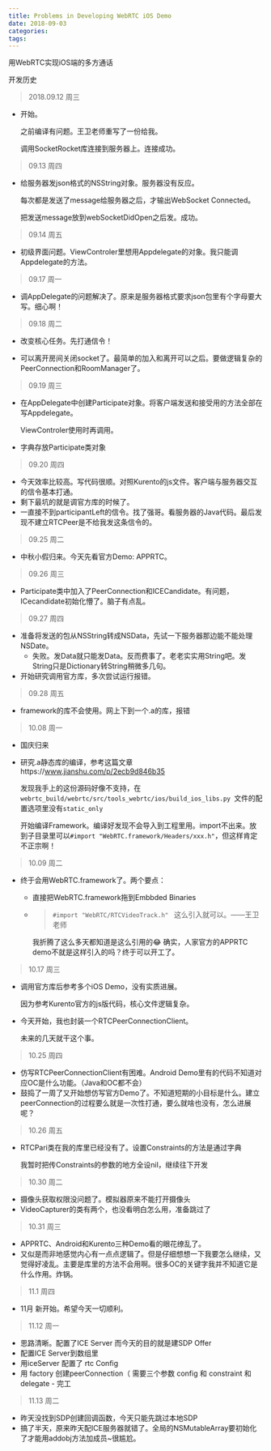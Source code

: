 ```yaml
---
title: Problems in Developing WebRTC iOS Demo
date: 2018-09-03
categories: 
tags: 
---
```


用WebRTC实现iOS端的多方通话

<!---more--->

开发历史

> 2018.09.12 周三

- 开始。

  之前编译有问题。王卫老师重写了一份给我。

  调用SocketRocket库连接到服务器上。连接成功。

> 09.13 周四

- 给服务器发json格式的NSString对象。服务器没有反应。

  每次都是发送了message给服务器之后，才输出WebSocket Connected。

  把发送message放到webSocketDidOpen之后发。成功。

> 09.14 周五

- 初级界面问题。ViewControler里想用Appdelegate的对象。我只能调Appdelegate的方法。

> 09.17 周一

- 调AppDelegate的问题解决了。原来是服务器格式要求json包里有个字母要大写。细心啊！

> 09.18 周二

- 改变核心任务。先打通信令！

- 可以离开房间关闭socket了。最简单的加入和离开可以之后。要做逻辑复杂的PeerConnection和RoomManager了。

> 09.19 周三

- 在AppDelegate中创建Participate对象。将客户端发送和接受用的方法全部在写Appdelegate。

  ViewControler使用时再调用。

- 字典存放Participate类对象

> 09.20 周四

- 今天效率比较高。写代码很顺。对照Kurento的js文件。客户端与服务器交互的信令基本打通。
- 剩下最坑的就是调官方库的时候了。
- 一直接不到participantLeft的信令。找了强哥。看服务器的Java代码。最后发现不建立RTCPeer是不给我发这条信令的。

> 09.25 周二

- 中秋小假归来。今天先看官方Demo: APPRTC。

> 09.26 周三

- Participate类中加入了PeerConnection和ICECandidate。有问题，ICecandidate初始化懵了。脑子有点乱。

> 09.27 周四

- 准备将发送的包从NSString转成NSData，先试一下服务器那边能不能处理NSDate。
  - 失败。发Data就只能发Data。反而费事了。老老实实用String吧。发String只是Dictionary转String稍微多几句。
- 开始研究调用官方库，多次尝试运行报错。

> 09.28 周五

- framework的库不会使用。网上下到一个.a的库，报错

> 10.08 周一

- 国庆归来

- 研究.a静态库的编译，参考这篇文章https://www.jianshu.com/p/2ecb9d846b35

  发现我手上的这份源码好像不支持，在`webrtc_build/webrtc/src/tools_webrtc/ios/build_ios_libs.py `文件的配置选项里没有`static_only`

  开始编译Framework。编译好发现不会导入到工程里用。import不出来。放到子目录里可以`#import "WebRTC.framework/Headers/xxx.h"`，但这样肯定不正宗啊！

> 10.09 周二

- 终于会用WebRTC.framework了。两个要点：

  - 直接把WebRTC.framework拖到Embbded Binaries

  - > `#import "WebRTC/RTCVideoTrack.h" ` 这么引入就可以。——王卫老师

    我折腾了这么多天都知道是这么引用的😂 确实，人家官方的APPRTC demo不就是这样引入的吗？终于可以开工了。

> 10.17 周三

- 调用官方库后参考多个iOS Demo，没有实质进展。

  因为参考Kurento官方的js版代码，核心文件逻辑复杂。

- 今天开始，我也封装一个RTCPeerConnectionClient。

  未来的几天就干这个事。

> 10.25 周四

- 仿写RTCPeerConnectionClient有困难。Android Demo里有的代码不知道对应OC是什么功能。（Java和OC都不会）
- 鼓捣了一周了又开始想仿写官方Demo了。不知道短期的小目标是什么。建立peerConnection的过程要么就是一次性打通，要么就啥也没有，怎么进展呢？

> 10.26 周五

- RTCPari类在我的库里已经没有了。设置Constraints的方法是通过字典

  我暂时把传Constraints的参数的地方全设nil，继续往下开发

> 10.30 周二

- 摄像头获取权限没问题了。模拟器原来不能打开摄像头
- VideoCapturer的类有两个，也没看明白怎么用，准备跳过了

> 10.31 周三

- APPRTC、Android和Kurento三种Demo看的眼花缭乱了。
- 又似是而非地感觉内心有一点点逻辑了。但是仔细想想一下我要怎么继续，又觉得好凌乱。主要是库里的方法不会用啊。很多OC的关键字我并不知道它是什么作用。炸锅。

> 11.1 周四

- 11月 新开始。希望今天一切顺利。

> 11.12 周一

- 思路清晰。配置了ICE Server 而今天的目的就是建SDP Offer
- 配置ICE Server到数组里
- 用iceServer 配置了 rtc Config
- 用 factory 创建peerConnection（ 需要三个参数 config 和 constraint 和 delegate - 完工

> 11.13 周二

- 昨天没找到SDP创建回调函数，今天只能先跳过本地SDP
- 搞了半天，原来昨天配ICE服务器就错了。全局的NSMutableArray要初始化了才能用addobj方法加成员~很尴尬。
